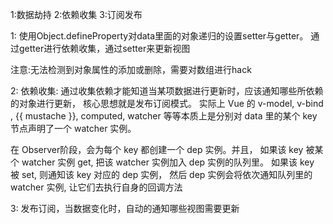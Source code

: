 
1:数据劫持    2:依赖收集    3:订阅发布

1: 使用Object.defineProperty对data里面的对象递归的设置setter与getter。
   通过getter进行依赖收集，通过setter来更新视图
   
   注意:无法检测到对象属性的添加或删除，需要对数组进行hack
   
2: 依赖收集:
   通过收集依赖才能知道当某项数据进行更新时，应该通知哪些所依赖的对象进行更新，
   核心思想就是发布订阅模式。
   实际上 Vue 的 v-model, v-bind , {{ mustache }}, computed, watcher
   等等本质上是分别对 data 里的某个 key 节点声明了一个 watcher 实例。
   
   在 Observer阶段，会为每个 key 都创建一个 dep 实例。并且，
   如果该 key 被某个 watcher 实例 get, 把该 watcher 实例加入 dep 实例的队列里。
   如果该 key 被 set, 则通知该 key 对应的 dep 实例， 
   然后 dep 实例会将依次通知队列里的 watcher 实例, 让它们去执行自身的回调方法
   
   
3: 发布订阅，当数据变化时，自动的通知哪些视图需要更新
   